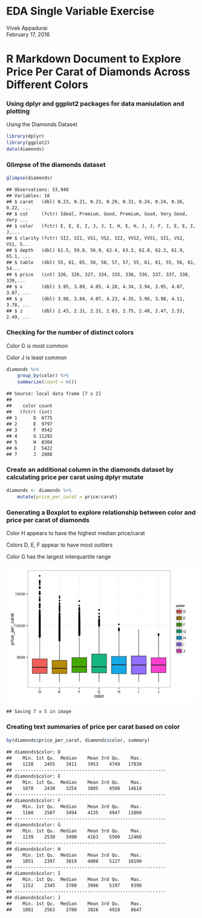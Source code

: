 # EDA Single Variable Exercise
Vivek Appadurai  
February 17, 2016  

# R Markdown Document to Explore Price Per Carat of Diamonds Across Different Colors

### Using dplyr and ggplot2 packages for data maniulation and plotting

Using the Diamonds Dataset


```r
library(dplyr)
library(ggplot2)
data(diamonds)
```

### Glimpse of the diamonds dataset


```r
glimpse(diamonds)
```

```
## Observations: 53,940
## Variables: 10
## $ carat   (dbl) 0.23, 0.21, 0.23, 0.29, 0.31, 0.24, 0.24, 0.26, 0.22, ...
## $ cut     (fctr) Ideal, Premium, Good, Premium, Good, Very Good, Very ...
## $ color   (fctr) E, E, E, I, J, J, I, H, E, H, J, J, F, J, E, E, I, J,...
## $ clarity (fctr) SI2, SI1, VS1, VS2, SI2, VVS2, VVS1, SI1, VS2, VS1, S...
## $ depth   (dbl) 61.5, 59.8, 56.9, 62.4, 63.3, 62.8, 62.3, 61.9, 65.1, ...
## $ table   (dbl) 55, 61, 65, 58, 58, 57, 57, 55, 61, 61, 55, 56, 61, 54...
## $ price   (int) 326, 326, 327, 334, 335, 336, 336, 337, 337, 338, 339,...
## $ x       (dbl) 3.95, 3.89, 4.05, 4.20, 4.34, 3.94, 3.95, 4.07, 3.87, ...
## $ y       (dbl) 3.98, 3.84, 4.07, 4.23, 4.35, 3.96, 3.98, 4.11, 3.78, ...
## $ z       (dbl) 2.43, 2.31, 2.31, 2.63, 2.75, 2.48, 2.47, 2.53, 2.49, ...
```

### Checking for the number of distinct colors

Color G is most common 

Color J is least common


```r
diamonds %>%
    group_by(color) %>%
    summarize(count = n())
```

```
## Source: local data frame [7 x 2]
## 
##    color count
##   (fctr) (int)
## 1      D  6775
## 2      E  9797
## 3      F  9542
## 4      G 11292
## 5      H  8304
## 6      I  5422
## 7      J  2808
```

### Create an additional column in the diamonds dataset by calculating price per carat using dplyr mutate


```r
diamonds <- diamonds %>% 
    mutate(price_per_carat = price/carat)
```

### Generating a Boxplot to explore relationship between color and price per carat of diamonds

Color H appears to have the highest median price/carat

Colors D, E, F appear to have most outliers

Color G has the largest interquartile range

![](ExploratoryDataAnalysisEx1_files/figure-html/unnamed-chunk-5-1.png)

```
## Saving 7 x 5 in image
```

### Creating text summaries of price per carat based on color


```r
by(diamonds$price_per_carat, diamonds$color, summary)
```

```
## diamonds$color: D
##    Min. 1st Qu.  Median    Mean 3rd Qu.    Max. 
##    1128    2455    3411    3953    4749   17830 
## -------------------------------------------------------- 
## diamonds$color: E
##    Min. 1st Qu.  Median    Mean 3rd Qu.    Max. 
##    1078    2430    3254    3805    4508   14610 
## -------------------------------------------------------- 
## diamonds$color: F
##    Min. 1st Qu.  Median    Mean 3rd Qu.    Max. 
##    1168    2587    3494    4135    4947   13860 
## -------------------------------------------------------- 
## diamonds$color: G
##    Min. 1st Qu.  Median    Mean 3rd Qu.    Max. 
##    1139    2538    3490    4163    5500   12460 
## -------------------------------------------------------- 
## diamonds$color: H
##    Min. 1st Qu.  Median    Mean 3rd Qu.    Max. 
##    1051    2397    3819    4008    5127   10190 
## -------------------------------------------------------- 
## diamonds$color: I
##    Min. 1st Qu.  Median    Mean 3rd Qu.    Max. 
##    1152    2345    3780    3996    5197    9398 
## -------------------------------------------------------- 
## diamonds$color: J
##    Min. 1st Qu.  Median    Mean 3rd Qu.    Max. 
##    1081    2563    3780    3826    4928    8647
```
